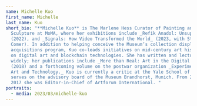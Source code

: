 ```yaml
---
name: Michelle Kuo
first_name: Michelle
last_name: Kuo
short_bio: "**Michelle Kuo** is The Marlene Hess Curator of Painting and
  Sculpture at MoMA, where her exhibitions include _Refik Anadol: Unsupervised_
  (2022), and _Signals: How Video Transformed the World_ (2023, with Stuart
  Comer). In addition to helping conceive the Museum’s collection display and
  acquisitions program, Kuo co-leads initiatives on mid-century art history, and
  on digital art and blockchain technologies. She has written and lectured
  widely; her publications include _More than Real: Art in the Digital Age_
  (2018) and a forthcoming volume on the postwar organization _Experiments in
  Art and Technology._ Kuo is currently a critic at the Yale School of Art and
  serves on the advisory board of the Museum Brandhorst, Munich. From 2010 to
  2017 she was Editor-in-Chief of Artforum International. "
portraits:
  - media: 2023/03/michelle-kuo
---
```

